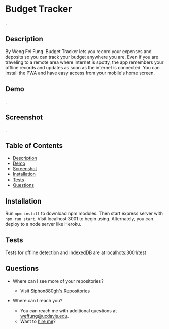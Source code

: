 Budget Tracker
====
.

Description
---
By Weng Fei Fung. Budget Tracker lets you record your expenses and deposits so you can track your budget anywhere you are. Even if you are traveling to a remote area where internet is spotty, the app remembers your offline records and updates as soon as the internet is connected. You can install the PWA and have easy access from your mobile's home screen.

Demo
---
.

Screenshot
---
.

Table of Contents
---
- [Description](#description)
- [Demo](#demo)
- [Screenshot](#screenshot)
- [Installation](#installation)
- [Tests](#tests)
- [Questions](#questions)

Installation
---
Run `npm install` to download npm modules. Then start express server with `npm run start`. Visit localhost:3001 to begin using. Alternately, you can deploy to a node server like Heroku.

Tests
---
Tests for offline detection and indexedDB are at localhots:3001/test

Questions
---
- Where can I see more of your repositories?
	- Visit [Siphon880gh's Repositories](https://github.com/Siphon880gh)

- Where can I reach you?
	- You can reach me with additional questions at <a href='mailto:weffung@ucdavis.edu'>weffung@ucdavis.edu</a>.
	- Want to [hire me](https://www.linkedin.com/in/weng-fung/)?